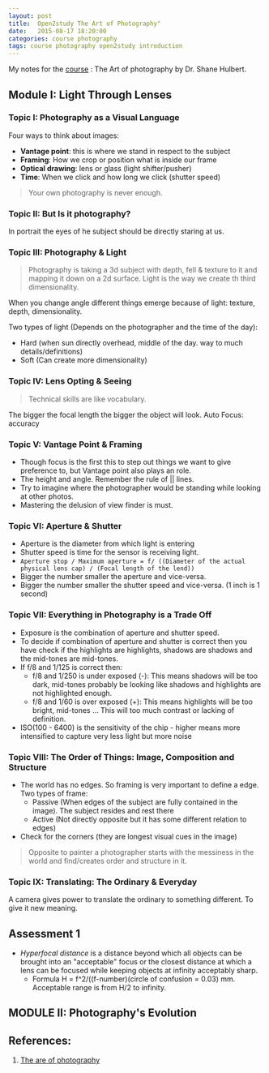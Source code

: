 ```yaml
---
layout: post
title:  Open2study The Art of Photography"
date:   2015-08-17 18:20:00
categories: course photography
tags: course photography open2study introduction
---
```


My notes for the [course](https://www.open2study.com/courses/the-art-of-photography) : The Art of photography by Dr. Shane Hulbert.


## Module I: Light Through Lenses
### Topic I: Photography as a Visual Language
Four ways to think about images:
 - **Vantage point**: this is where we stand in respect to the subject
 - **Framing**: How we crop or position what is inside our frame
 - **Optical drawing**: lens or glass (light shifter/pusher)
 - **Time**: When we click and how long we click (shutter speed)

> Your own photography is never enough.


### Topic II: But Is it photography?

In portrait the eyes of he subject should be directly staring at us.


### Topic III: Photography & Light

> Photography is taking a 3d subject with depth, fell & texture to it and mapping it down on a 2d surface. Light is the way we create th third dimensionality.

When you change angle different things emerge because of light: texture, depth, dimensionality.

Two types of light (Depends on the photographer and the time of the day):
- Hard (when sun directly overhead, middle of the day. way to much details/definitions)
- Soft (Can create more dimensionality)


### Topic IV: Lens Opting & Seeing

> Technical skills are like vocabulary.

The bigger the focal length the bigger the object will look.
Auto Focus: accuracy


### Topic V: Vantage Point & Framing

- Though focus is the first this to step out things we want to give preference to, but Vantage point also plays an role.
- The height and angle. Remember the rule of || lines.
- Try to imagine where the photographer would be standing while looking at other photos.
- Mastering the delusion of view finder is must.


### Topic VI: Aperture & Shutter

- Aperture is the diameter from which light is entering
- Shutter speed is time for the sensor is receiving light.
- `Aperture stop / Maximum aperture = f/ ((Diameter of the actual physical lens cap) / (Focal length of the lend))`
- Bigger the number smaller the aperture and vice-versa.
- Bigger the number smaller the shutter speed and vice-versa. (1 inch is 1 second)


### Topic VII: Everything in Photography is a Trade Off

- Exposure is the combination of aperture and shutter speed.
- To decide if combination of aperture and shutter is correct then you have check if the highlights are highlights, shadows are shadows and the mid-tones are mid-tones.
- If f/8 and 1/125 is correct then:
    - f/8 and 1/250 is under exposed (-): This means shadows will be too dark, mid-tones probably be looking like shadows and highlights are not highlighted enough.
    - f/8 and 1/60 is over exposed (+): This means highlights will be too bright, mid-tones ... This will too much contrast or lacking of definition.
 - ISO(100 - 6400) is the sensitivity of the chip - higher means more intensified to capture very less light but more noise


### Topic VIII: The Order of Things: Image, Composition and Structure

- The world has no edges. So framing is very important to define a edge. Two types of frame:
    - Passive (When edges of the subject are fully contained in the image). The subject resides and rest there
    - Active (Not directly opposite but it has some different relation to edges)
- Check for the corners (they are longest visual cues in the image)

> Opposite to painter a photographer starts with the messiness in the world and find/creates order and structure in it.


### Topic IX: Translating: The Ordinary & Everyday

A camera gives power to translate the ordinary to something different. To give it new meaning.

## Assessment 1
 - *Hyperfocal distance* is a distance beyond which all objects can be brought into an "acceptable" focus or the closest distance at which a lens can be focused while keeping objects at infinity acceptably sharp.
    - Formula H = f^2/((f-number)(circle of confusion = 0.03) mm. Acceptable range is from H/2 to infinity.

## MODULE II: Photography's Evolution

## References:

1. [The are of photography](https://www.open2study.com/courses/the-art-of-photography)
